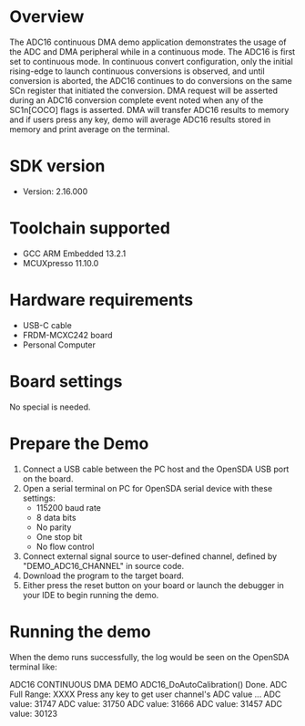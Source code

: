 Overview
========
The ADC16 continuous DMA demo application demonstrates the usage of the ADC and DMA peripheral while in a continuous mode. The
ADC16 is first set to continuous mode. In continuous convert configuration, only the initial rising-edge to launch continuous conversions is
observed, and until conversion is aborted, the ADC16 continues to do conversions on the same SCn register that initiated the conversion. 
DMA request will be asserted during an ADC16 conversion complete event noted when any of the SC1n[COCO] flags is asserted. DMA will transfer
ADC16 results to memory and if users press any key, demo will average ADC16 results stored in memory and print average on the terminal.  

SDK version
===========
- Version: 2.16.000

Toolchain supported
===================
- GCC ARM Embedded  13.2.1
- MCUXpresso  11.10.0

Hardware requirements
=====================
- USB-C cable
- FRDM-MCXC242 board
- Personal Computer

Board settings
==============
No special is needed.

Prepare the Demo
================
1.  Connect a USB cable between the PC host and the OpenSDA USB port on the board.
2.  Open a serial terminal on PC for OpenSDA serial device with these settings:
    - 115200 baud rate
    - 8 data bits
    - No parity
    - One stop bit
    - No flow control
3.  Connect external signal source to user-defined channel, defined by "DEMO_ADC16_CHANNEL" in source code. 
4.  Download the program to the target board.
5.  Either press the reset button on your board or launch the debugger in your IDE to begin running the demo.

Running the demo
================
When the demo runs successfully, the log would be seen on the OpenSDA terminal like:

ADC16 CONTINUOUS DMA DEMO
ADC16_DoAutoCalibration() Done.
ADC Full Range: XXXX
Press any key to get user channel's ADC value ...
ADC value: 31747
ADC value: 31750
ADC value: 31666
ADC value: 31457
ADC value: 30123
